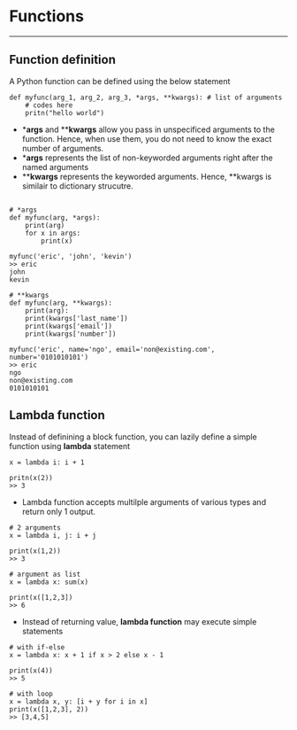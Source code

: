 # Functions

---

## Function definition
A Python function can be defined using the below statement
```
def myfunc(arg_1, arg_2, arg_3, *args, **kwargs): # list of arguments
	# codes here
	pritn("hello world")
```
* ***args** and ****kwargs** allow you pass in unspecificed arguments to the function. Hence, when use them, you do not need to know the exact number of arguments. 
* ***args** represents the list of non-keyworded arguments right after the named arguments
* ****kwargs** represents the keyworded arguments. Hence, **kwargs is similair to dictionary strucutre.
```

# *args
def myfunc(arg, *args):
	print(arg)
	for x in args:
		print(x)

myfunc('eric', 'john', 'kevin')
>> eric
john
kevin

# **kwargs
def myfunc(arg, **kwargs):
	print(arg):
	print(kwargs['last_name'])
	print(kwargs['email'])
	print(kwargs['number'])

myfunc('eric', name='ngo', email='non@existing.com', number='0101010101')
>> eric
ngo
non@existing.com
0101010101
```

## Lambda function
Instead of definining a block function, you can lazily define a simple function using **lambda** statement
```
x = lambda i: i + 1

pritn(x(2))
>> 3
```
* Lambda function accepts multilple arguments of various types and return only 1 output.
```
# 2 arguments
x = lambda i, j: i + j

print(x(1,2))
>> 3

# argument as list
x = lambda x: sum(x)

print(x([1,2,3])
>> 6
```
* Instead of returning value, **lambda function** may execute simple statements
```
# with if-else 
x = lambda x: x + 1 if x > 2 else x - 1

print(x(4))
>> 5

# with loop
x = lambda x, y: [i + y for i in x]
print(x([1,2,3], 2))
>> [3,4,5]
```
